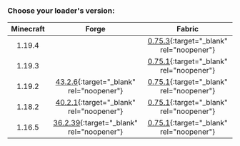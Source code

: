 ### Choose your loader's version:

| Minecraft  | Forge                                                          | Fabric                                                              |
| :--------: | :------------------------------------------------------------: | :-----------------------------------------------------------------: |
| 1.19.4     |                                                                | [0.75.3](https://maven.fabricmc.net/docs/fabric-api-0.75.3+1.19.4/){:target="_blank" rel="noopener"} |
| 1.19.3     |                                                                | [0.75.1](https://ladylexxie.github.io/fabric-javadocs/1.19.2/){:target="_blank" rel="noopener"} |
| 1.19.2     | [43.2.6](https://ladylexxie.github.io/forge-javadocs/1.19.2/){:target="_blank" rel="noopener"}  | [0.75.1](https://ladylexxie.github.io/fabric-javadocs/1.19.2/){:target="_blank" rel="noopener"} |
| 1.18.2     | [40.2.1](https://ladylexxie.github.io/forge-javadocs/1.18.2/){:target="_blank" rel="noopener"}  | [0.75.1](https://ladylexxie.github.io/fabric-javadocs/1.19.2/){:target="_blank" rel="noopener"} |
| 1.16.5     | [36.2.39](https://ladylexxie.github.io/forge-javadocs/1.16.5/){:target="_blank" rel="noopener"} | [0.75.1](https://ladylexxie.github.io/fabric-javadocs/1.19.2/){:target="_blank" rel="noopener"} |
